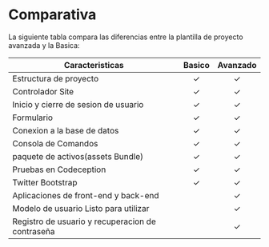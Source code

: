 Comparativa
==========
La siguiente tabla compara las diferencias entre la plantilla de proyecto avanzada y la Basica:


| Caracteristicas  |  Basico  |  Avanzado |
|---|:---:|:---:|
| Estructura de proyecto | ✓ | ✓ |
| Controlador Site | ✓ | ✓ |
| Inicio y cierre de sesion de usuario | ✓ | ✓ |
| Formulario  | ✓ | ✓ |
| Conexion a la base de datos  | ✓ | ✓ |
| Consola de Comandos  | ✓ | ✓ |
| paquete de activos(assets Bundle)  | ✓ | ✓ |
| Pruebas en Codeception  | ✓ | ✓ |
| Twitter Bootstrap   | ✓ | ✓ |
| Aplicaciones de front-end y back-end  |    | ✓ |
| Modelo de usuario Listo para utilizar |    | ✓ |
| Registro de usuario y recuperacion de contraseña  |     | ✓ |
